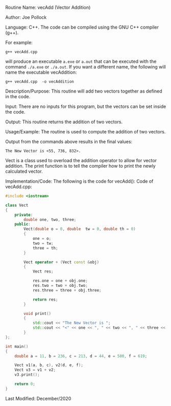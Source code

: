 

Routine Name: vecAdd (Vector Addition)

Author: Joe Pollock

Language: C++. The code can be compiled using the GNU C++ compiler (g++).

For example:

`g++ vecAdd.cpp`

will produce an executable `a.exe` or `a.out` that can be executed with the command `./a.exe` or `./a.out`. If you want a different name, the following will name the executable vecAddition:

`g++ vecAdd.cpp  -o vecAddition`

Description/Purpose: This routine will add two vectors together as defined in the code.

Input: There are no inputs for this program, but the vectors can be set inside the code.

Output: This routine returns the addition of two vectors.

Usage/Example: The routine is used to compute the addition of two vectors.

Output from the commands above results in the final values:

`The New Vector is <55, 736, 832>.`

Vect is a class used to overload the addition operator to allow for vector addition. The print function is to tell the compiler how to print the newly calculated vector.

Implementation/Code: The following is the code for vecAdd():
Code of vecAdd.cpp:
```C++
#include <iostream>

class Vect
{
    private:
        double one, two, three;
    public:
        Vect(double o = 0, double  tw = 0, double th = 0)
        {
            one = o;
            two = tw;
            three = th;
        }

        Vect operator + (Vect const &obj)
        {
            Vect res;

            res.one = one + obj.one;
            res.two = two + obj.two;
            res.three = three + obj.three;

            return res;
        }

        void print()
        {
            std::cout << "The New Vector is ";
            std::cout << "<" << one << ", " << two << ", " << three << ">" << std::endl;
        }
};

int main()
{
    double a = 11, b = 236, c = 213, d = 44, e = 500, f = 619;

    Vect v1(a, b, c), v2(d, e, f);
    Vect v3 = v1 + v2;
    v3.print();

    return 0;
}
```

Last Modified: December/2020

